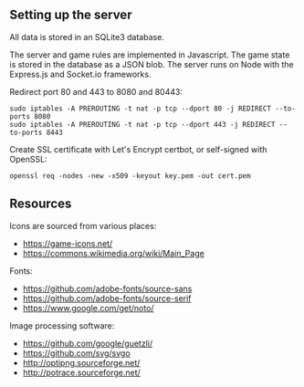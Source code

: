## Setting up the server

All data is stored in an SQLite3 database.

The server and game rules are implemented in Javascript.
The game state is stored in the database as a JSON blob.
The server runs on Node with the Express.js and Socket.io frameworks.

Redirect port 80 and 443 to 8080 and 80443:

```
sudo iptables -A PREROUTING -t nat -p tcp --dport 80 -j REDIRECT --to-ports 8080
sudo iptables -A PREROUTING -t nat -p tcp --dport 443 -j REDIRECT --to-ports 8443
```

Create SSL certificate with Let's Encrypt certbot, or self-signed with OpenSSL:

```
openssl req -nodes -new -x509 -keyout key.pem -out cert.pem
```

## Resources

Icons are sourced from various places:

* https://game-icons.net/
* https://commons.wikimedia.org/wiki/Main_Page

Fonts:

* https://github.com/adobe-fonts/source-sans
* https://github.com/adobe-fonts/source-serif
* https://www.google.com/get/noto/

Image processing software:

* https://github.com/google/guetzli/
* https://github.com/svg/svgo
* http://optipng.sourceforge.net/
* http://potrace.sourceforge.net/

